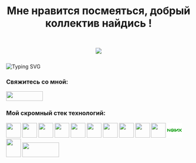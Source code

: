 <h1 align="center">Мне нравится посмеяться, добрый коллектив найдись !</h1>
<h1 align="center"><img src="https://i.gifer.com/origin/45/45f92e6ce617073d35152225fdcb8644_w200.webp" /></h1>

<img src="https://readme-typing-svg.herokuapp.com?font=Fira+Code&duration=2000&pause=1000&multiline=true&width=1100&height=130&separator=%3C&lines=%D0%9A%D1%80%D0%BE%D0%BC%D0%B5+%D1%83%D1%87%D0%B5%D0%B1%D0%BD%D1%8B%D1%85+%D0%BF%D1%80%D0%BE%D0%B5%D0%BA%D1%82%D0%BE%D0%B2+%D0%B8%D0%BC%D0%B5%D1%8E+%D0%BE%D0%BF%D1%8B%D1%82+%D0%B2+%D1%80%D0%B0%D0%B7%D1%80%D0%B0%D0%B1%D0%BE%D1%82%D0%BA%D0%B5+%D0%B8+%D0%B8%D1%81%D0%BF%D0%BE%D0%BB%D1%8C%D0%B7%D0%BE%D0%B2%D0%B0%D0%BD%D0%B8%D0%B8+%D1%82%D0%B5%D1%85%D0%BD%D0%BE%D0%BB%D0%BE%D0%B3%D0%B8%D0%B9%3A%3C-+Puppeteer%3A+%D0%B0%D0%B2%D1%82%D0%BE%D0%BC%D0%B0%D1%82%D0%B8%D0%B7%D0%B0%D1%86%D0%B8%D1%8F+Chrome+%D0%B8+%D0%B2%D0%B5%D0%B1-%D1%81%D0%BA%D1%80%D0%B0%D0%BF%D0%B8%D0%BD%D0%B3.+%D0%9D%D0%B0%D0%BF%D0%B8%D1%81%D0%B0%D0%BD%D0%BE+%D0%BD%D0%B5%D1%81%D0%BA%D0%BE%D0%BB%D1%8C%D0%BA%D0%BE+%D0%BF%D0%B0%D1%80%D1%81%D0%B5%D1%80%D0%BE%D0%B2;%3C-+%D0%A7%D0%B0%D1%82-%D0%B1%D0%BE%D1%82%D1%8B+%D0%B2+%D0%BC%D0%B5%D1%81%D1%81%D0%B5%D0%BD%D0%B4%D0%B6%D0%B5%D1%80%D0%B0%D1%85+WhatsApp+%26+Telegram;%3C-+Desktop+%D0%BF%D1%80%D0%B8%D0%BB%D0%BE%D0%B6%D0%B5%D0%BD%D0%B8%D0%B5+%D0%BD%D0%B0+Electron+JS+%D0%B4%D0%BB%D1%8F+%D0%BC%D0%B0%D1%81%D1%81%D0%BE%D0%B2%D0%BE%D0%B9+%D1%80%D0%B0%D1%81%D1%81%D1%8B%D0%BB%D0%BA%D0%B8+email;%3C-+%D0%92%D0%B5%D1%80%D1%81%D1%82%D0%BA%D0%B0+email+%D0%BF%D0%B8%D1%81%D0%B5%D0%BC+%D0%BD%D0%B0+%D1%84%D1%80%D0%B5%D0%B9%D0%BC%D0%B2%D0%BE%D1%80%D0%BA%D0%B5+MJML;%3C+" alt="Typing SVG" />

<h3 align="left">Свяжитесь со мной:</h3>
<p align="left">
<a href="https://t.me/irkut127" target="_blank"><img align="center" src="https://cdn.icon-icons.com/icons2/2530/PNG/512/telegram_button_icon_151837.png" alt="" height="26" width="100" /></a>
</p>

<h3 align="left">Мой скромный стек технологий:</h3>
<p align="left"> 
<a href="https://www.adobe.com/ru/products/xd.html" target="_blank"><img src="https://cdn.jsdelivr.net/gh/devicons/devicon/icons/xd/xd-plain.svg" width="40" height="40"/></a> 
<a href="https://www.figma.com/" target="_blank"><img src="https://cdn.jsdelivr.net/gh/devicons/devicon/icons/figma/figma-original.svg" width="40" height="40"/></a>
<a href="https://www.w3.org/html/" target="_blank"><img src="https://cdn.jsdelivr.net/gh/devicons/devicon/icons/html5/html5-plain.svg" width="40" height="40"/></a>  
<a href="https://www.w3schools.com/css/" target="_blank"><img src="https://cdn.jsdelivr.net/gh/devicons/devicon/icons/css3/css3-plain.svg" width="40" height="40"/></a>
<a href="#" target="_blank"><img src="https://cdn.jsdelivr.net/gh/devicons/devicon/icons/javascript/javascript-plain.svg" width="40" height="40"/></a>
<a href="#" target="_blank"><img src="https://cdn.jsdelivr.net/gh/devicons/devicon/icons/react/react-original-wordmark.svg" width="40" height="40"/></a>
<a href="#" target="_blank"><img src="https://cdn.jsdelivr.net/gh/devicons/devicon/icons/nodejs/nodejs-original.svg" width="40" height="40"/></a>
<a href="#" target="_blank"><img src="https://cdn.icon-icons.com/icons2/2107/PNG/512/file_type_nest_middleware_ts_icon_130362.png" width="40" height="40"/></a>
<a href="#" target="_blank"><img src="https://cdn.icon-icons.com/icons2/2415/PNG/512/docker_original_wordmark_logo_icon_146557.png" width="40" height="40"/></a>
<a href="#" target="_blank"><img src="https://cdn.icon-icons.com/icons2/1381/PNG/512/electron_94377.png" width="40" height="40"/></a>
<a href="#" target="_blank"><img src="https://raw.githubusercontent.com/devicons/devicon/1119b9f84c0290e0f0b38982099a2bd027a48bf1/icons/nginx/nginx-original.svg" width="40" height="40"/></a>
<a href="#" target="_blank"><img src="https://whatthelogo.com/storage/logos/puppeteer-274952.webp" width="40" height="50"/></a>
<a href="#" target="_blank"><img src="https://documentation.mjml.io/images/logo.png" width="100" height="40"/></a>
</p>
